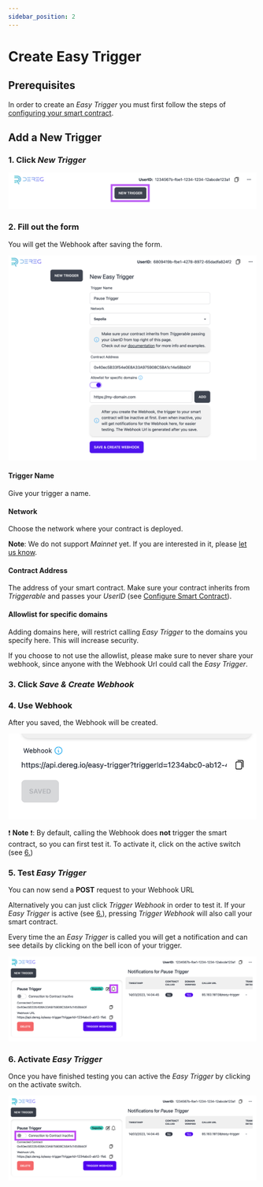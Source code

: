 ```yaml
---
sidebar_position: 2
---
```


# Create Easy Trigger

## Prerequisites

In order to create an _Easy Trigger_ you must first follow the steps of [configuring your smart contract](/).

## Add a New Trigger

### 1. Click _New Trigger_

![Obtain UserID](/screenshots/click_new_trigger.png)

### 2. Fill out the form

You will get the Webhook after saving the form.

![New Trigger](/screenshots/new_trigger_form.png)

#### Trigger Name

Give your trigger a name.

#### Network

Choose the network where your contract is deployed.

**Note**: We do not support _Mainnet_ yet. If you are interested in it, please [let us know](mailto:contact@dereg.io?subject=Hi%20DeReg!).

#### Contract Address

The address of your smart contract. Make sure your contract inherits from _Triggerable_ and passes your _UserID_ (see [Configure Smart Contract]('/')).

#### Allowlist for specific domains

Adding domains here, will restrict calling _Easy Trigger_ to the domains you specify here. This will increase security.

If you choose to not use the allowlist, please make sure to never share your webhook, since anyone with the
Webhook Url could call the _Easy Trigger_.

### 3. Click _Save & Create Webhook_

### 4. Use Webhook

After you saved, the Webhook will be created.

![Saved Webhook](/screenshots/webhook_created.png)

❗ **Note** ❗: By default, calling the Webhook does **not** trigger the smart contract, so you can first test it. To activate it, click on the active switch (see [6.](/create-easy-trigger#6-activate-easy-trigger))

### 5. Test _Easy Trigger_

You can now send a **POST** request to your Webhook URL

Alternatively you can just click _Trigger Webhook_ in order to test it.
If your _Easy Trigger_ is active (see [6.](/create-easy-trigger#6-activate-easy-trigger)),
pressing _Trigger Webhook_ will also call your smart contract.

Every time the an _Easy Trigger_ is called you will get a notification and can see details by clicking on the bell icon of your trigger.

![Trigger Notifications](/screenshots/test_trigger_bell.png)

### 6. Activate _Easy Trigger_

Once you have finished testing you can active the _Easy Trigger_ by clicking on the activate switch.

![Activate Trigger](/screenshots/activate_trigger.png)
